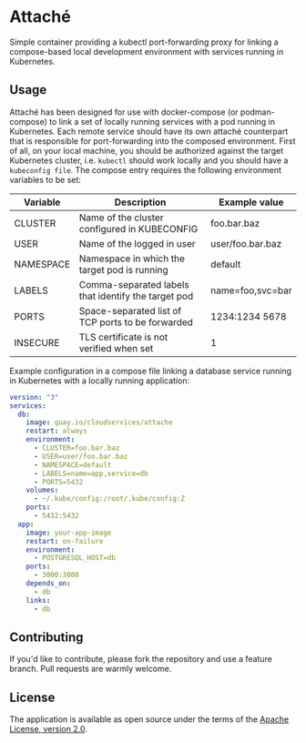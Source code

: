 # Attaché

Simple container providing a kubectl port-forwarding proxy for linking a compose-based local development environment with services running in Kubernetes.

## Usage

Attaché has been designed for use with docker-compose (or podman-compose) to link a set of locally running services with a pod running in Kubernetes. Each remote service should have its own attaché counterpart that is responsible for port-forwarding into the composed environment. First of all, on your local machine, you should be authorized against the target Kubernetes cluster, i.e. `kubectl` should work locally and you should have a `kubeconfig file`. The compose entry requires the following environment variables to be set:

| Variable  | Description                                         | Example value    |
|-----------|-----------------------------------------------------|------------------|
| CLUSTER   | Name of the cluster configured in KUBECONFIG        | foo.bar.baz      |
| USER      | Name of the logged in user                          | user/foo.bar.baz |
| NAMESPACE | Namespace in which the target pod is running        | default          |
| LABELS    | Comma-separated labels that identify the target pod | name=foo,svc=bar |
| PORTS     | Space-separated list of TCP ports to be forwarded   | 1234:1234 5678   |
| INSECURE  | TLS certificate is not verified when set            | 1                |

Example configuration in a compose file linking a database service running in Kubernetes with a locally running application:
```yaml
version: "3"
services:
  db:
    image: quay.io/cloudservices/attache
    restart: always
    environment:
      - CLUSTER=foo.bar.baz
      - USER=user/foo.bar.baz
      - NAMESPACE=default
      - LABELS=name=app,service=db
      - PORTS=5432
    volumes:
      - ~/.kube/config:/root/.kube/config:Z
    ports:
      - 5432:5432
  app:
    image: your-app-image
    restart: on-failure
    environment:
      - POSTGRESQL_HOST=db
    ports:
      - 3000:3000
    depends_on:
      - db
    links:
      - db
```

## Contributing
If you'd like to contribute, please fork the repository and use a feature branch. Pull requests are warmly welcome.

## License
The application is available as open source under the terms of the [Apache License, version 2.0](https://opensource.org/licenses/Apache-2.0).

